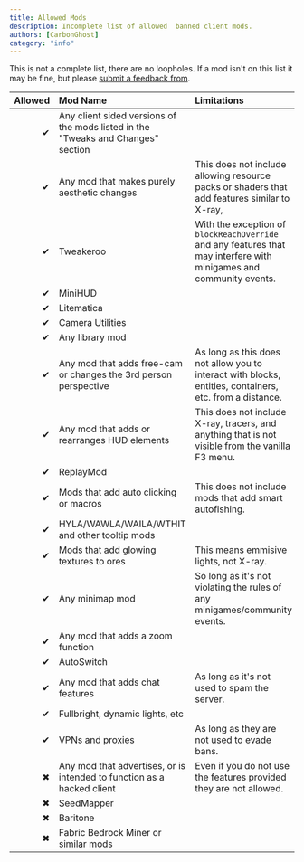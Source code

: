 ```yaml
---
title: Allowed Mods
description: Incomplete list of allowed  banned client mods.
authors: [CarbonGhost]
category: "info"
---
```


This is not a complete list, there are no loopholes. If a mod isn't on this list it may be fine, but please [submit a feedback from](https://forms.gle/T5AUdMpDffdrRMnb7).

| Allowed | Mod Name                                                                         | Limitations                                                                                                         |
| ------: | :------------------------------------------------------------------------------- | :------------------------------------------------------------------------------------------------------------------ |
|       ✔ | Any client sided versions of the mods listed in the "Tweaks and Changes" section |                                                                                                                     |
|       ✔ | Any mod that makes purely aesthetic changes                                      | This does not include allowing resource packs or shaders that add features similar to X-ray,                        |
|       ✔ | Tweakeroo                                                                        | With the exception of `blockReachOverride` and any features that may interfere with minigames and community events. |
|       ✔ | MiniHUD                                                                          |                                                                                                                     |
|       ✔ | Litematica                                                                       |                                                                                                                     |
|       ✔ | Camera Utilities                                                                 |                                                                                                                     |
|       ✔ | Any library mod                                                                  |                                                                                                                     |
|       ✔ | Any mod that adds free-cam or changes the 3rd person perspective                 | As long as this does not allow you to interact with blocks, entities, containers, etc. from a distance.             |
|       ✔ | Any mod that adds or rearranges HUD elements                                     | This does not include X-ray, tracers, and anything that is not visible from the vanilla F3 menu.                    |
|       ✔ | ReplayMod                                                                        |                                                                                                                     |
|       ✔ | Mods that add auto clicking or macros                                            | This does not include mods that add smart autofishing.                                                              |
|       ✔ | HYLA/WAWLA/WAILA/WTHIT and other tooltip mods                                    |                                                                                                                     |
|       ✔ | Mods that add glowing textures to ores                                           | This means emmisive lights, not X-ray.                                                                              |
|       ✔ | Any minimap mod                                                                  | So long as it's not violating the rules of any minigames/community events.                                          |
|       ✔ | Any mod that adds a zoom function                                                |                                                                                                                     |
|       ✔ | AutoSwitch                                                                       |                                                                                                                     |
|       ✔ | Any mod that adds chat features                                                  | As long as it's not used to spam the server.                                                                        |
|       ✔ | Fullbright, dynamic lights, etc                                                  |                                                                                                                     |
|       ✔ | VPNs and proxies                                                                 | As long as they are not used to evade bans.                                                                         |
|       ✖ | Any mod that advertises, or is intended to function as a hacked client           | Even if you do not use the features provided they are not allowed.                                                  |
|       ✖ | SeedMapper                                                                       |                                                                                                                     |
|       ✖ | Baritone                                                                         |                                                                                                                     |
|       ✖ | Fabric Bedrock Miner or similar mods                                             |                                                                                                                     |
